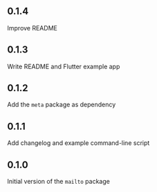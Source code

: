 ## 0.1.4

Improve README

## 0.1.3

Write README and Flutter example app

## 0.1.2

Add the `meta` package as dependency

## 0.1.1

Add changelog and example command-line script

## 0.1.0

Initial version of the `mailto` package
